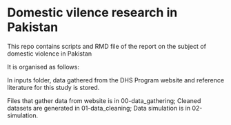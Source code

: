 # Domestic vilence research in Pakistan

This repo contains scripts and RMD file of the report on the subject of domestic violence in Pakistan

It is organised as follows:

In inputs folder, data gathered from the DHS Program website and reference literature for this study is stored. 

Files that gather data from website is in 00-data_gathering; Cleaned datasets are generated in 01-data_cleaning; 
Data simulation is in 02-simulation.
